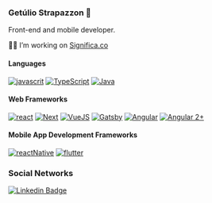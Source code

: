 ### Getúlio Strapazzon 👋

Front-end and mobile developer.

👨‍💻 I’m  working on [Significa.co](https://significa.co/)

#### Languages
[![javascrit](https://img.shields.io/badge/-JavaScript-F7DF1E?style=flat-square&logo=JavaScript&logoColor=white)](https://developer.mozilla.org/pt-BR/docs/Aprender/JavaScript)
[![TypeScript](https://img.shields.io/badge/-TypeScript-007ACC?style=flat-square&logo=TypeScript&logoColor=white)](https://www.typescriptlang.org/)
[![Java](https://img.shields.io/badge/-Java-007396?style=flat-square&logo=Java&logoColor=white)](https://www.java.com/pt_BR/download/faq/develop.xml)

#### Web Frameworks
[![react](https://img.shields.io/badge/-React-61DAFB?style=flat-square&logo=React&logoColor=white)](https://reactjs.org/docs/getting-started.html)
[![Next](https://img.shields.io/badge/-Next-000?style=flat-square&logo=Next.js&logoColor=white)](https://nextjs.org/)
[![VueJS](https://img.shields.io/badge/-VuesJS-41b884?style=flat-square&logo=Vue.js&logoColor=white)](https://vuejs.org/)
[![Gatsby](https://img.shields.io/badge/-Gatsby-673399?style=flat-square&logo=Gatsby&logoColor=white)](https://www.gatsbyjs.org/)
[![Angular](https://img.shields.io/badge/-AngularJS-c3002f?style=flat-square&logo=Angular&logoColor=white)](https://angularjs.org/)
[![Angular 2+](https://img.shields.io/badge/-Angular2+-c3002f?style=flat-square&logo=AngularJS&logoColor=white)](https://angular.io/)

#### Mobile App Development Frameworks
[![reactNative](https://img.shields.io/badge/-ReactNative-61DAFB?style=flat-square&logo=React&logoColor=white)](https://reactnative.dev/)
[![flutter](https://img.shields.io/badge/-Flutter-02569B?style=flat-square&logo=Flutter&logoColor=white)](https://flutter.dev/)

### Social Networks
[![Linkedin Badge](https://img.shields.io/badge/-LinkedIn-blue?style=flat-square&logo=Linkedin&logoColor=white&link=https://www.linkedin.com/in/strapazzon)](https://www.linkedin.com/in/strapazzon/)

